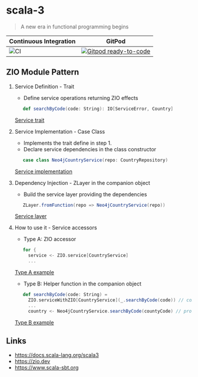 # scala-3

> A new era in functional programming begins

| Continuous Integration                                                       | GitPod                                                                                                                                                     |
| ---------------------------------------------------------------------------- | ---------------------------------------------------------------------------------------------------------------------------------------------------------- |
| ![CI](https://github.com/butcherless/scala-3/workflows/Scala%20CI/badge.svg) | [![Gitpod ready-to-code](https://img.shields.io/badge/Gitpod-ready--to--code-blue?logo=gitpod)](https://gitpod.io/#https://github.com/butcherless/scala-3) |


## ZIO Module Pattern

1. Service Definition - Trait

   - Define service operations returning ZIO effects

   ```scala
      def searchByCode(code: String): IO[ServiceError, Country]
   ```
   [Service trait](https://github.com/butcherless/scala-3/blob/main/pills/src/main/scala/com/cmartin/learn/ServiceAccessorPill.scala#L53)

2. Service Implementation - Case Class

   - Implements the trait define in step 1.
   - Declare service dependencies in the class constructor

   ```scala
      case class Neo4jCountryService(repo: CountryRepository)
   ```
   [Service implementation](https://github.com/butcherless/scala-3/blob/main/pills/src/main/scala/com/cmartin/learn/ServiceAccessorPill.scala#L55)

3. Dependency Injection - ZLayer in the companion object

   - Build the service layer providing the dependencies

   ```scala
      ZLayer.fromFunction(repo => Neo4jCountryService(repo))
   ```
   [Service layer](https://github.com/butcherless/scala-3/blob/main/pills/src/main/scala/com/cmartin/learn/ServiceAccessorPill.scala#L65)

4. How to use it - Service accessors

   - Type A: ZIO accessor
   ```scala
      for {
        service <- ZIO.service[CountryService]
        ...
   ```
   [Type A example](https://github.com/butcherless/scala-3/blob/main/pills/src/test/scala/com/cmartin/learn/ServiceAccessorPillSpec.scala#L27)

   - Type B: Helper function in the companion object 
   ```scala
      def searchByCode(code: String) =
        ZIO.serviceWithZIO[CountryService](_.searchByCode(code)) // companion object
        ...
        country <- Neo4jCountryService.searchByCode(countyCode) // program
   ```
   [Type B example](https://github.com/butcherless/scala-3/blob/main/pills/src/test/scala/com/cmartin/learn/ServiceAccessorPillSpec.scala#L40)


## Links

- https://docs.scala-lang.org/scala3
- https://zio.dev
- https://www.scala-sbt.org
